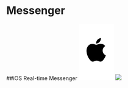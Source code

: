 # Messenger
##iOS Real-time Messenger
<img src="apple.svg"/>
<img src="https://avatanplus.com/files/resources/original/5795e5d5595d81562189c976.png"/>

